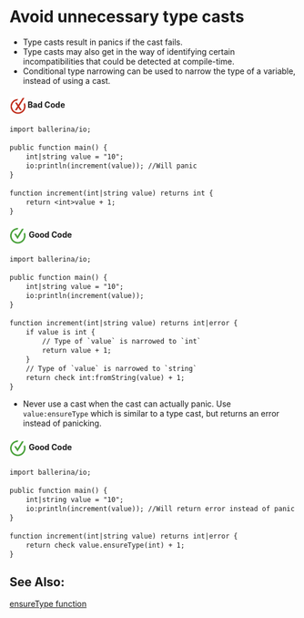 # Avoid unnecessary type casts

- Type casts result in panics if the cast fails.
- Type casts may also get in the way of identifying certain incompatibilities that could be detected at compile-time.
- Conditional type narrowing can be used to narrow the type of a variable, instead of using a cast.

<h4><img align="center" height="30" src="../img/BadCode.png"> Bad Code</h4>

```bal
import ballerina/io;

public function main() {
    int|string value = "10";
    io:println(increment(value)); //Will panic
}

function increment(int|string value) returns int {
    return <int>value + 1;
}
```

<h4><img align="center" height="30" src="../img/GoodCode.png"> Good Code</h4>

```bal
import ballerina/io;

public function main() {
    int|string value = "10";
    io:println(increment(value));
}

function increment(int|string value) returns int|error {
    if value is int {
        // Type of `value` is narrowed to `int`
        return value + 1;
    }
    // Type of `value` is narrowed to `string`
    return check int:fromString(value) + 1;
}
```
- Never use a cast when the cast can actually panic. Use `value:ensureType` which is similar to a type cast, but returns an error instead of panicking.

<h4><img align="center" height="30" src="../img/GoodCode.png"> Good Code</h4>

```bal
import ballerina/io;

public function main() {
    int|string value = "10";
    io:println(increment(value)); //Will return error instead of panic
}

function increment(int|string value) returns int|error {
    return check value.ensureType(int) + 1;
}
```

## See Also:

[ensureType function](https://ballerina.io/learn/by-example/ensureType-function/)